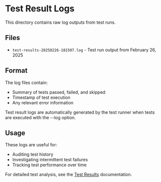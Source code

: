 # Test Result Logs

This directory contains raw log outputs from test runs.

## Files

- `test-results-20250226-181507.log` - Test run output from February 26, 2025

## Format

The log files contain:
- Summary of tests passed, failed, and skipped
- Timestamp of test execution
- Any relevant error information

Test result logs are automatically generated by the test runner when tests are executed with the --log option.

## Usage

These logs are useful for:
- Auditing test history
- Investigating intermittent test failures
- Tracking test performance over time

For detailed test analysis, see the [Test Results](/docs/features/testing/results/) documentation.
